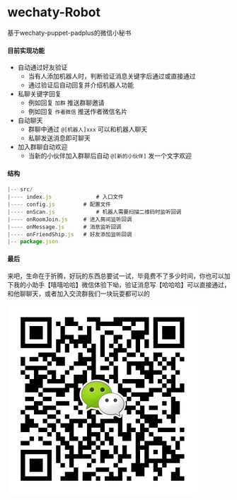 # wechaty-Robot

基于wechaty-puppet-padplus的微信小秘书



#### 目前实现功能

- 自动通过好友验证
  - 当有人添加机器人时，判断验证消息关键字后通过或直接通过
  - 通过验证后自动回复并介绍机器人功能
- 私聊关键字回复
  - 例如回复 `加群` 推送群聊邀请
  - 例如回复 `作者微信` 推送作者微信名片
- 自动聊天
  - 群聊中通过 `@[机器人]xxx` 可以和机器人聊天
  - 私聊发送消息即可聊天
- 加入群聊自动欢迎
  - 当新的小伙伴加入群聊后自动 `@[新的小伙伴]` 发一个文字欢迎



#### 结构

```js
|-- src/
|---- index.js				# 入口文件
|---- config.js		  	# 配置文件
|---- onScan.js				# 机器人需要扫描二维码时监听回调
|---- onRoomJoin.js 	# 进入房间监听回调
|---- onMessage.js		# 消息监听回调
|---- onFriendShip.js	# 好友添加监听回调
|-- package.json
```



#### 最后

来吧，生命在于折腾，好玩的东西总要试一试，毕竟费不了多少时间，你也可以加下我的小助手【嘻嘻哈哈】微信体验下呦，验证消息写【哈哈哈】可以直接通过，和他聊聊天，或者加入交流群我们一块玩耍都可以的

![WechatIMG127](./Readme-img/my.jpg)


